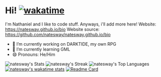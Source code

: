 # Hi! [![wakatime](https://wakatime.com/badge/user/8f1fec2f-7186-44c1-b5ed-fe095d0dd9f6.svg)](https://wakatime.com/@8f1fec2f-7186-44c1-b5ed-fe095d0dd9f6)
I'm Nathaniel and I like to code stuff. Anyways, i'll add more here!
Website: https://natesway.github.io/bio
Website source: https://github.com/natesway/natesway.github.io/bio
- 🔭 I’m currently working on DARKTIDE, my own RPG
- 🌱 I’m currently learning GML
- 😄 Pronouns: He/Him
  
  
![natesway's Stats](https://github-readme-stats.vercel.app/api?username=natesway&theme=midnight-purple&show_icons=true&hide_border=false&count_private=true)
![natesway's Streak](https://github-readme-streak-stats.herokuapp.com/?user=natesway&theme=midnight-purple&hide_border=false)
![natesway's Top Languages](https://github-readme-stats.vercel.app/api/top-langs/?username=natesway&theme=midnight-purple&show_icons=true&hide_border=false&layout=compact)
[![natesway's wakatime stats](https://github-readme-stats.vercel.app/api/wakatime?username=natesway)](https://github.com/anuraghazra/github-readme-stats)
[![Readme Card](https://github-readme-stats.vercel.app/api/pin/?username=natesway&repo=FNF-Shattered-Engine)](https://github.com/natesway/FNF-Shattered-Engine)

